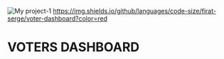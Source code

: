 ![My project-1](https://user-images.githubusercontent.com/126392767/221440135-35ee81c8-d322-4d13-9254-60a7fcc88da1.jpg)
https://img.shields.io/github/languages/code-size/firat-serge/voter-dashboard?color=red
# VOTERS DASHBOARD 
